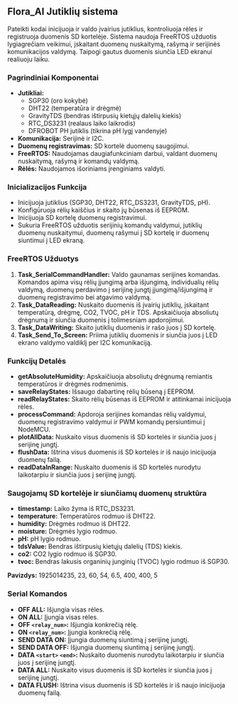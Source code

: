 ## Flora_AI Jutiklių sistema

Pateikti kodai inicijuoja ir valdo įvairius jutiklius, kontroliuoja rėles ir registruoja duomenis SD kortelėje. Sistema naudoja FreeRTOS užduotis lygiagrečiam veikimui, įskaitant duomenų nuskaitymą, rašymą ir serijinės komunikacijos valdymą. Taipogi gautus duomenis siunčia LED ekranui realiuoju laiku.

### Pagrindiniai Komponentai

- **Jutikliai:**
  - SGP30 (oro kokybė)
  - DHT22 (temperatūra ir drėgmė)
  - GravityTDS (bendras ištirpusių kietųjų dalelių kiekis)
  - RTC_DS3231 (realaus laiko laikrodis)
  - DFROBOT PH jutiklis (tikrina pH lygį vandenyje)
- **Komunikacija:** Serijinė ir I2C.
- **Duomenų registravimas:** SD kortelė duomenų saugojimui.
- **FreeRTOS:** Naudojamas daugiafunkciniam darbui, valdant duomenų nuskaitymą, rašymą ir komandų valdymą.
- **Rėlės:** Naudojamos išoriniams įrenginiams valdyti.

### Inicializacijos Funkcija

- Inicijuoja jutiklius (SGP30, DHT22, RTC_DS3231, GravityTDS, pH).
- Konfigūruoja rėlių kaiščius ir skaito jų būsenas iš EEPROM.
- Inicijuoja SD kortelę duomenų registravimui.
- Sukuria FreeRTOS užduotis serijinių komandų valdymui, jutiklių duomenų nuskaitymui, duomenų rašymui į SD kortelę ir duomenų siuntimui į LED ekraną.

### FreeRTOS Užduotys

1. **Task_SerialCommandHandler:** Valdo gaunamas serijines komandas. Komandos apima visų rėlių įjungimą arba išjungimą, individualių rėlių valdymą, duomenų perdavimo į serijinę jungtį įjungimą/išjungimą ir duomenų registravimo bei atgavimo valdymą.
2. **Task_DataReading:** Nuskaito duomenis iš įvairių jutiklių, įskaitant temperatūrą, drėgmę, CO2, TVOC, pH ir TDS. Apskaičiuoja absoliutų drėgnumą ir siunčia duomenis į tolimesniam apdorojimui.
3. **Task_DataWriting:** Skaito jutiklių duomenis ir rašo juos į SD kortelę.
4. **Task_Send_To_Screen:** Priima jutiklių duomenis ir siunčia juos į LED ekrano valdymo valdiklį per I2C komunikaciją.

### Funkcijų Detalės

- **getAbsoluteHumidity:** Apskaičiuoja absoliutų drėgnumą remiantis temperatūros ir drėgmės rodmenimis.
- **saveRelayStates:** Išsaugo dabartinę rėlių būseną į EEPROM.
- **readRelayStates:** Skaito rėlių būsenas iš EEPROM ir atitinkamai inicijuoja rėles.
- **processCommand:** Apdoroja serijines komandas rėlių valdymui, duomenų registravimo valdymui ir PWM komandų persiuntimui į NodeMCU.
- **plotAllData:** Nuskaito visus duomenis iš SD kortelės ir siunčia juos į serijinę jungtį.
- **flushData:** Ištrina visus duomenis iš SD kortelės ir iš naujo inicijuoja duomenų failą.
- **readDataInRange:** Nuskaito duomenis iš SD kortelės nurodytu laikotarpiu ir siunčia juos į serijinę jungtį.

### Saugojamų SD kortelėje ir siunčiamų duomenų struktūra

- **timestamp:** Laiko žyma iš RTC_DS3231.
- **temperature:** Temperatūros rodmuo iš DHT22.
- **humidity:** Drėgmės rodmuo iš DHT22.
- **moisture:** Drėgmės lygio rodmuo.
- **pH:** pH lygio rodmuo.
- **tdsValue:** Bendras ištirpusių kietųjų dalelių (TDS) kiekis.
- **co2:** CO2 lygio rodmuo iš SGP30.
- **tvoc:** Bendras lakusis organinių junginių (TVOC) lygio rodmuo iš SGP30.

**Pavizdys:** 1925014235, 23, 60, 54, 6.5, 400, 400, 5

### Serial Komandos

- **OFF ALL:** Išjungia visas rėles.
- **ON ALL:** Įjungia visas rėles.
- **OFF `<relay_num>`:** Išjungia konkrečią rėlę.
- **ON `<relay_num>`:** Įjungia konkrečią rėlę.
- **SEND DATA ON:** Įjungia duomenų siuntimą į serijinę jungtį.
- **SEND DATA OFF:** Išjungia duomenų siuntimą į serijinę jungtį.
- **DATA `<start>` `<end>`:** Nuskaito duomenis nurodytu laikotarpiu ir siunčia juos į serijinę jungtį.
- **DATA ALL:** Nuskaito visus duomenis iš SD kortelės ir siunčia juos į serijinę jungtį.
- **DATA FLUSH:** Ištrina visus duomenis iš SD kortelės ir iš naujo inicijuoja duomenų failą.